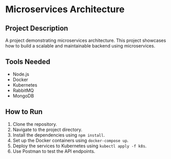 # Microservices Architecture

## Project Description

A project demonstrating microservices architecture. This project showcases how to build a scalable and maintainable backend using microservices.

## Tools Needed

- Node.js
- Docker
- Kubernetes
- RabbitMQ
- MongoDB

## How to Run

1. Clone the repository.
2. Navigate to the project directory.
3. Install the dependencies using `npm install`.
4. Set up the Docker containers using `docker-compose up`.
5. Deploy the services to Kubernetes using `kubectl apply -f k8s`.
6. Use Postman to test the API endpoints.
